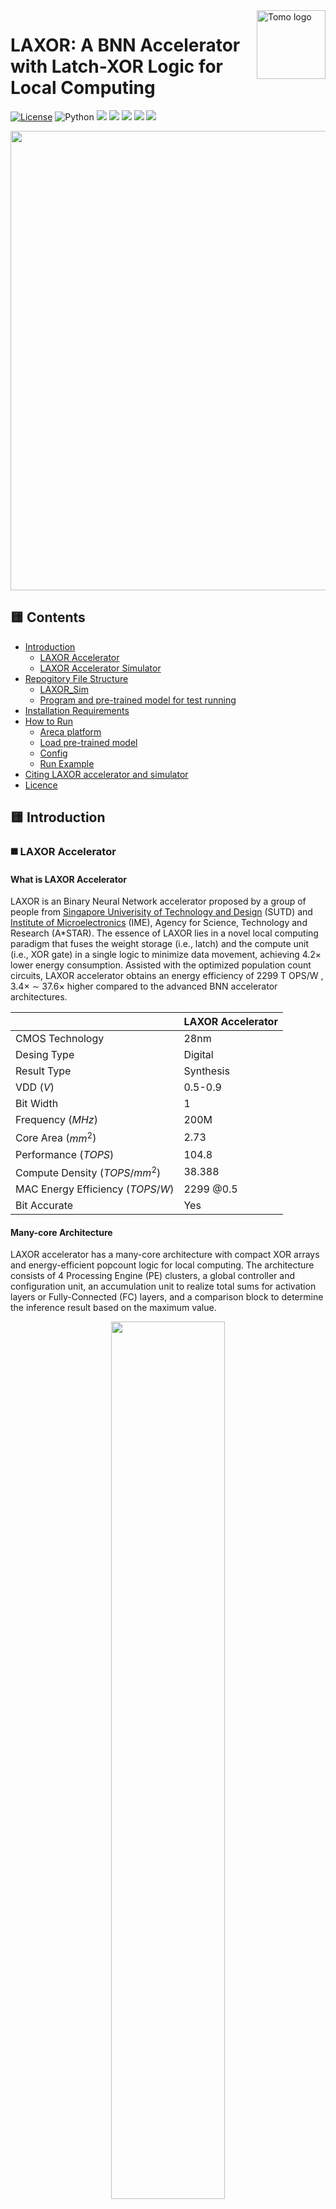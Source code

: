 <a href="https://istd.sutd.edu.sg/people/phd-students/tomomasa-yamasaki">
    <img src="https://github.com/tomomasayamasaki/LAXOR/blob/main/README/logo.png" alt="Tomo logo" title="Tomo" align="right" height="110" />
</a>

# LAXOR: A BNN Accelerator with Latch-XOR Logic for Local Computing
  
[![License](https://img.shields.io/badge/license-MIT-blue.svg)](https://opensource.org/licenses/MIT)
![Python](https://img.shields.io/badge/python-v3.8+-blue.svg)
![](https://img.shields.io/github/downloads/tomomasayamasaki/LAXOR/total)
![](https://img.shields.io/github/repo-size/tomomasayamasaki/LAXOR)
![](https://img.shields.io/github/commit-activity/y/tomomasayamasaki/LAXOR)
![](https://img.shields.io/github/last-commit/tomomasayamasaki/LAXOR)
![](https://img.shields.io/github/languages/count/tomomasayamasaki/LAXOR)

<img src="https://github.com/tomomasayamasaki/LAXOR/blob/main/README/LAXOR.gif" width="833" height="735"/>

## 🟨 Contents
- [Introduction](https://github.com/tomomasayamasaki/LAXOR#-introduction)
    - [LAXOR Accelerator](https://github.com/tomomasayamasaki/LAXOR#%EF%B8%8F-laxor-accelerator)
    - [LAXOR Accelerator Simulator](https://github.com/tomomasayamasaki/LAXOR#%EF%B8%8F-laxor-accelerator-simulator)
- [Repogitory File Structure](https://github.com/tomomasayamasaki/LAXOR#-repository-file-structure)
    - [LAXOR_Sim](https://github.com/tomomasayamasaki/LAXOR#%EF%B8%8F-laxor_sim)
    - [Program and pre-trained model for test running](https://github.com/tomomasayamasaki/LAXOR#%EF%B8%8F-program-and-pre-trained-model-for-test-running)
- [Installation Requirements](https://github.com/tomomasayamasaki/LAXOR#-installation-requirements)
- [How to Run](https://github.com/tomomasayamasaki/LAXOR#-how-to-run)
    - [Areca platform](https://github.com/tomomasayamasaki/LAXOR#%EF%B8%8F-areca-platform)
    - [Load pre-trained model](https://github.com/tomomasayamasaki/LAXOR#%EF%B8%8F-load-pre-trained-model)
    - [Config](https://github.com/tomomasayamasaki/LAXOR#%EF%B8%8F-config)
    - [Run Example](https://github.com/tomomasayamasaki/LAXOR#%EF%B8%8F-run-example)
- [Citing LAXOR accelerator and simulator](https://github.com/tomomasayamasaki/LAXOR#-citing-laxor-accelerator-and-simulator)
- [Licence](https://github.com/tomomasayamasaki/LAXOR#-licence)

## 🟨 Introduction
### ◼️ LAXOR Accelerator
#### What is LAXOR Accelerator
LAXOR is an Binary Neural Network accelerator proposed by a group of people from [Singapore Univerisity of Technology and Design](https://www.sutd.edu.sg/) (SUTD) and [Institute of Microelectronics](https://www.a-star.edu.sg/ime/) (IME), Agency for Science, Technology and Research (A*STAR). The essence of LAXOR lies in a novel local computing paradigm that fuses the weight storage (i.e., latch) and the compute unit (i.e., XOR gate) in a single logic to minimize data movement, achieving 4.2× lower energy consumption. Assisted with the optimized population count circuits, LAXOR accelerator obtains an energy efficiency of 2299 T OPS/W , 3.4× ∼ 37.6× higher compared to the advanced BNN accelerator architectures.   

|   | LAXOR Accelerator |
| ------------- | ------------- |
| CMOS Technology  | 28nm  |
| Desing Type  | Digital  |
| Result Type  | Synthesis  |
| VDD ($V$)  | 0.5-0.9  |
| Bit Width  | 1  |
| Frequency ($MHz$)  | 200M  |
| Core Area ($mm^2$)  | 2.73  |
| Performance ($TOPS$)  | 104.8  |
| Compute Density ($TOPS/mm^2$)  | 38.388  |
| MAC Energy Efficiency ($TOPS/W$)  | 2299 @0.5  |
| Bit Accurate  | Yes  |

#### Many-core Architecture
LAXOR accelerator has a many-core architecture with compact XOR arrays and energy-efficient popcount logic for local computing. The architecture consists of 4 Processing Engine (PE) clusters, a global controller and configuration unit, an accumulation unit to realize total sums for activation layers or Fully-Connected (FC) layers, and a comparison block to determine the inference result based on the maximum value.

<p align="center"><img width=60% src="https://github.com/tomomasayamasaki/LAXOR/blob/main/README/LAXOR_Core.png"></p>

#### Dataflow Mapping
LAXOR is able to support BNN topologies with small kernel dimensions, ranging from $1×1$ to $11×11$ by a flexible dataflow mapping scheme. Tha mapping strategy is to leverage the parallelism of 4 clusters. For a 3D odd-sized Kernel Wi (e.g., $(2N + 1)^2×C$, where $C$ is the number of channels and $N$ is a non-negative integer), we can expand the square term into $(4N^2 + 4N + 4)×C − 3×C$ while 3 groups of ‘0’ are padded, each with a size of $C$. By doing so, we transform it into a $(4N^2 + 4N + 4)×C$ shape before equally splitting it into four segments and mapping them onto the corresponding PEi in the clusters. 

Example: a 3D $3×3×C$ Kernel. (Detail is on our paper)
<p align="center"><img width=60% src="https://github.com/tomomasayamasaki/LAXOR/blob/main/README/LAXOR_Mapping1.png"></p>
<p align="center"><img width=60% src="https://github.com/tomomasayamasaki/LAXOR/blob/main/README/LAXOR_Mapping2.png"></p>

#### Compact 10-Transistor Latch-XOR Computing Cell
On LAXOR accelerator, the bitwise multiplication efficiently with an inverted-XOR gate is implemented. Besides, the accumulation can be realized by a population count logic (i.e., popcount logic), which counts the number of '0' of the XOR output. Also, LAXOR accelerator consists of a proposed tightly coupled 10T Latch-XOR cell in which  the computation is in-situ with the data storage for local computing. It comprises a transmission gate, a cross-coupled latch, a two-transistor (i.e., M1, M2) switching path, and an inverter.

<p align="center"><img width=60% src="https://github.com/tomomasayamasaki/LAXOR/blob/main/README/LAXOR_10TXOR.png"></p>

#### Popcount Unit PCL Design
To further reduce data movement, we combine an array of 1024 Latch-XOR cells together with a Parallel-counter-Carry-Look-ahead (PCL) unit and a computation and activation unit to form a PE. This tightly-coupled configuration allows for efficient counting of the ‘0’s from the output of the array and generating activations or partial sums for further operation. The figure of a PCL unit which is deploied on LAXOR accelerator as follow.

<p align="center"><img width=60% src="https://github.com/tomomasayamasaki/LAXOR/blob/main/README/LAXOR_PCL.png"></p>

### ◼️ LAXOR Accelerator Simulator
We design a python-based simulator for the proposed LAXOR accelerator. The purpose of the simulator is to
- (1) map and verify the functionality of a BNN model onto the proposed architecture
- (2) generate application-specific, cycle-accurate results (e.g., latency, energy, utilization, etc.) for design analysis.

The LAXOR simulator consists of a front-end tool, Areca, and a back-end tool,Bits-Island. Areca interfaces with the pre-trained model and user configurations before generating the data stream in a format tailored to the accelerator. Bits-Island replicates the LAXOR architecture, maps the data stream onto different PEs, and simulates the functionality layer by layer. Eventually the tool-chain reports the mapping results, layer output, and critical design metrics by harnessing embedded cycle count, latency and energy models. To ensure accurate energy estimation, latency and energy per atomic hardware operation such as single XOR gate, buffer read, weight loading, are provided to Areca using Cadence Spectre gate-level and post layout simulations.     

<p align="center"><img width=80% src="https://github.com/tomomasayamasaki/LAXOR/blob/main/README/fig1.png"></p>

## 🟨 Repository File Structure
### ◼️ LAXOR_Sim
#### Areca (Front-end)
- [Areca.py](https://github.com/tomomasayamasaki/LAXOR/blob/main/LAXOR_Sim/Areca.py)

#### Bits-Island (Back-end)
- [Accelerator.py](https://github.com/tomomasayamasaki/LAXOR/blob/main/LAXOR_Sim/Accelerator.py)
- [Cycle_count.py](https://github.com/tomomasayamasaki/LAXOR/blob/main/LAXOR_Sim/Config.py)
- [Energy.py](https://github.com/tomomasayamasaki/LAXOR/blob/main/LAXOR_Sim/Energy.py)
- [PE.py](https://github.com/tomomasayamasaki/LAXOR/blob/main/LAXOR_Sim/PE.py)
- [Performance.py](https://github.com/tomomasayamasaki/LAXOR/blob/main/LAXOR_Sim/Performance.py)

#### others
- [Config.py](https://github.com/tomomasayamasaki/LAXOR/blob/main/LAXOR_Sim/Config.py)
- [Tool.py](https://github.com/tomomasayamasaki/LAXOR/blob/main/LAXOR_Sim/Tool.py)
    
### ◼️ Program and pre-trained model for test running 

- Pre-trained_model

    Pre-trained model of Binary CNN for CIFAR-10, which the accuracy is 85.25%, the total enegy is 3.82 $uJ$, and the model size is 0.51 $MB$.
    
- [Example_simple.py](https://github.com/tomomasayamasaki/LAXOR/blob/main/Example_simple.py)

    A program to run the LAXOR accelerator simulator with random weights.

- [main.py](https://github.com/tomomasayamasaki/LAXOR/blob/main/main.py)

    A program to run the LAXOR accelerator simulator with the pre-trained binary CNN model for CIFAR-10.

## 🟨 Installation Requirements
- Python version3
- datetime
- matplotlib
- torch
- numpy

## 🟨 How to Run
### ◼️ Areca platform
#### Import Areca
```python
from LAXOR_Sim.Areca import Areca
```

#### Initilaize Areca
```python
areca = Areca()
```

#### Binarized Convolution layer not computed by LAXOR accelerator
```python
# If you want to run a batch normalization after convolution, select BatchNorm='ON' and add parameters for batch normalization by numpy array format.
# input: numpy array
# weights: numpy array
# bias: numpy array
# padding: int

out = areca.CPU_Binary_Conv2D(input, weights, bias, padding=0, BatchNorm='OFF', BN_gamma=None, BN_beta=None, BN_mean=None, BN_std=None)
```

#### Binarized Convolution layer computed by LAXOR accelerator
```python
# If you want to run a batch normalization after convolution, select BatchNorm='ON' and add parameters for batch normalization by numpy array format.
# input: numpy array
# weights: numpy array
# bias: numpy array
# stride: int
# padding: int

out = areca.Binary_Conv2D(input, weights, bias, stride=1, padding=0, BatchNorm='OFF', BN_gamma=None, BN_beta=None, BN_mean=None, BN_std=None)
```

#### Binarized Fullyconnected layer
```python
# If you want to run a batch normalization after convolution, select BatchNorm='ON' and add parameters for batch normalization by numpy array format.
# input: numpy array
# weights: numpy array
# bias: numpy array

out = areca.Binary_FullyConnected(input, weights, bias, BatchNorm='OFF', BN_gamma=None, BN_beta=None, BN_mean=None, BN_std=None)
```

#### Max pooling layer
```python
# input: numpy array
# ksize: int
# stride: int

out = areca.MaxPooling(input, ksize, stride)
```

### ◼️ Load pre-trained model
This is one of examples to show how to load. User should store weights, input, bias, and some parameters into numpy array. The pre-trained model we provide is stored npy file. In order to load them, we use numpy.load().
```python
import LAXOR_Sim.Tool as tool

w_path = './Pre-trained_model/Conv1_binary-weights.npy'
bias_path = './Pre-trained_model/Conv1_bias.npy'
beta_path = './Pre-trained_model/Conv1_BNbeta.npy'
gamma_path = './Pre-trained_model/Conv1_BNgamma.npy'
mean_path = './Pre-trained_model/Conv1_BNmean.npy'
std_path = './Pre-trained_model/Conv1_BNstd.npy'

w1, b1, beta1, gamma1, mean1, std1 = tool.load_npys(w_path, bias_path, beta_path, gamma_path, mean_path, std_path)
```

#### Weights for binarized convolution layer
```python
w_path = './Pre-trained_model/Conv1_binary-weights.npy'
weights = np.load(w_path)
print(weights)

"""
[[[[ 1  1]
   [ 1  1]]

  [[ 1 -1]
   [ 1 -1]]

  [[-1 -1]
   [-1 -1]]]

 ...

 [[[ 1  1]
   [ 1 -1]]

  [[ 1 -1]
   [-1 -1]]

  [[ 1 -1]
   [ 1  1]]]]
"""
```

#### Bias for binarized convolution layer
```python
bias_path = './Pre-trained_model/Conv1_bias.npy'
bias = np.load(bias_path)
print(bias)

"""
[-1.53262466e-01 -8.07617307e-01 -5.98477423e-01  8.31361294e-01
 -3.19540091e-02 -9.77912545e-02 -7.92104006e-01  1.63953304e-01
 -7.66488433e-01  7.03036129e-01 -1.27875507e-01 -2.24554762e-01
  4.48263705e-01 -1.31150529e-01 -1.73672631e-01 -1.33374967e-02
   ...
  1.89023882e-01 -2.55141824e-01 -8.33954439e-02  1.33623332e-02
 -6.80823684e-01  1.56198531e-01  2.09271386e-01  1.42073661e-01
 -1.16940970e-02  6.63392007e-01 -3.19188684e-01 -4.96945649e-01
  1.12402477e-05 -1.28726274e-01 -6.90906346e-01  4.38432664e-01]
"""
```

### ◼️ Config
#### The name of log file
```python
LOG_FILE = 'Output.txt'
```

#### Number of PEs (XOR & Popcount)
```python
PENUMS = 256
```

#### Bit size of PE (XOR & Popcount)
```python
BIT_SIZE_PE = 1024 #bit
```

#### OR Logic
```python
ORNUMS = 256 # number of OR-Logic
ORBITWIDTH = 4 # Bit width of OR-Logic
```

#### Buffer size
```python
# input buffer
BUFFERSIZE_INPUT = 1024 #bits
# weights buffer
BUFFERSIZE_WEIGHTS = 1024 #bits
# bias buffer
BUFFERSIZE_BIAS = 9 # bits
```

#### The number of pins for input or weights buffer
```python
PINS_IW = 8
```

#### Parameter of Batch normalization
```python
EPSILON = 0
```

#### Number of labels
```python
NUM_LABELS = 10
```

#### Unit dynamic energy
```python
## Computation
ENERGY_POPCOUNT = 0.00054075 # popcount
ENERGY_XOR = 2.7124E-07 #xor
ENERGY_OR = 2.25811E-06 # OR logic
ENERGY_BNA = 0.000437255 # batch normalization and activation
ENERGY_COMPARISON = 5.9293E-05 # Comparison

## Data movement
ENERGY_DM_READ_BUFFER_IW = 2.21987E-06 # read from buffer
ENERGY_DM_LOAD_PE = 4.08203E-07 # load data to PE
ENERGY_DM_REAM_BUFFER_BIAS = 5.01043E-06 # read from bias buffer
ENERGY_DM_LOAD_CONTROL = 5.9393E-05 # load control
```

#### Unit leakage energy
```python
# Computation
LEAK_POPCOUNT = 500 # popcount
LEAK_XOR = 10.25390625 # xor
LEAK_OR = 24.63866016 # OR logic
LEAK_BNA = 791.7637969 # batch normalization and activation
LEAK_COMPARISON = 509.1364333 # comparison

## Data movement
LEAK_DM_READ_BUFFER_IW = 23.25170117 # read from buffer
LEAK_DM_REAM_BUFFER_BIAS = 14.56696875 # read from bias
LEAK_DM_LOAD_CONTROL = 31.4090625 # load control
```

#### Clock period
```python
CLOCK_PERIOD = 0.000000005
```

### ◼️ Run Example
#### Example 1.
Weights and bias are defined with random values
```python
python Example_simple.py
```
#### Example 2.
Program includes loading a pre-trained model for cifar10
```python
python main.py
```

## 🟨 Citing LAXOR accelerator and simulator

If you use LAXOR, please cite the following paper:
```
Paper information
```

## 🟨 Licence

[MIT license](https://en.wikipedia.org/wiki/MIT_License).
